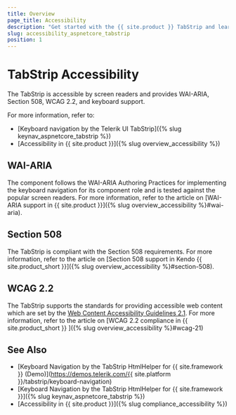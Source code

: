 ```yaml
---
title: Overview
page_title: Accessibility
description: "Get started with the {{ site.product }} TabStrip and learn about its accessibility support for WAI-ARIA, Section 508, and WCAG 2.2."
slug: accessibility_aspnetcore_tabstrip
position: 1
---
```


# TabStrip Accessibility

The TabStrip is accessible by screen readers and provides WAI-ARIA, Section 508, WCAG 2.2, and keyboard support.

For more information, refer to:
* [Keyboard navigation by the Telerik UI TabStrip]({% slug keynav_aspnetcore_tabstrip %})
* [Accessibility in {{ site.product }}]({% slug overview_accessibility %})

## WAI-ARIA

The component follows the WAI-ARIA Authoring Practices for implementing the keyboard navigation for its component role and is tested against the popular screen readers. For more information, refer to the article on [WAI-ARIA support in {{ site.product }}]({% slug overview_accessibility %}#wai-aria).

## Section 508

The TabStrip is compliant with the Section 508 requirements. For more information, refer to the article on [Section 508 support in Kendo {{ site.product_short }}]({% slug overview_accessibility %}#section-508).

## WCAG 2.2

The TabStrip supports the standards for providing accessible web content which are set by the [Web Content Accessibility Guidelines 2.1](https://www.w3.org/TR/WCAG/). For more information, refer to the article on [WCAG 2.2 compliance in {{ site.product_short }} ]({% slug overview_accessibility %}#wcag-21)

## See Also

* [Keyboard Navigation by the TabStrip HtmlHelper for {{ site.framework }} (Demo)](https://demos.telerik.com/{{ site.platform }}/tabstrip/keyboard-navigation)
* [Keyboard Navigation by the TabStrip HtmlHelper for {{ site.framework }}]({% slug keynav_aspnetcore_tabstrip %})
* [Accessibility in {{ site.product }}]({% slug compliance_accessibility %})
